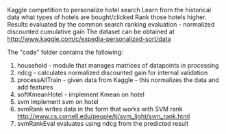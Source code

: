 Kaggle competition to personalize hotel search
Learn from the historical data what types of hotels are bought/clicked
Rank those hotels higher.
Results evaluated by the common search ranking evaluation - normalized discounted cumulative gain
The dataset can be obtained at  http://www.kaggle.com/c/expedia-personalized-sort/data

The "code" folder contains the following:

1. household - module that manages matrices of datapoints in processing
2. ndcg - calculates normalized discounted gain for internal validation
3. processAllTrain - given data from Kaggle - this normalizes the data and add features
4. softKmeanHotel - implement Kmean on hotel
5. svm implement svm on hotel 
6. svmRank writes data in the form that works with SVM rank http://www.cs.cornell.edu/people/tj/svm_light/svm_rank.html
7. svmRankEval evaluates using ndcg from the predicted result